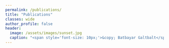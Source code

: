 ```yaml
---
permalink: /publications/
title: "Publications"
classes: wide
author_profile: false
header:
  image: /assets/images/sunset.jpg
  caption: "<span style='font-size: 10px;'>&copy; Batbayar Galtbalt</span>"
---
```



